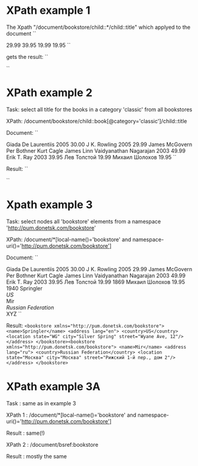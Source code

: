 # XPath example 1

The Xpath "/document/bookstore/child::*/child::title" which applyed to the document
``
<?xml version="1.0" encoding="UTF-8"?>
<document>
  <bookstore name="Springler">
    <book>
      <title lang="en">Harry Potter</title>
      <price>29.99</price>
    </book>
    <book>
      <title lang="en">Learning XML</title>
      <price>39.95</price>
    </book>
  </bookstore>
  <bookstore name="Mir">
    <book>
      <title lang="ru">Война и Мир</title>
      <price>19.99</price>
    </book>
    <book>
      <title lang="ru">Тихй дон</title>
      <price>19.95</price>
    </book>
  </bookstore>
</document>
``

gets the result:
``
<title lang="en">Harry Potter</title>
<title lang="en">Learning XML</title>
<title lang="ru">&#x412;&#x43E;&#x439;&#x43D;&#x430; &#x438; &#x41C;&#x438;&#x440;</title>
<title lang="ru">&#x422;&#x438;&#x445;&#x439; &#x434;&#x43E;&#x43D;</title>
``

# XPath example 2

Task: select all title for the books in a category 'classic' from all bookstores

XPath: /document/bookstore/child::book[@category='classic']/child::title

Document:
``
<document>
<bookstore name="Springler">

<book category="cooking">
  <title lang="en">Everyday Italian</title>
  <author>Giada De Laurentiis</author>
  <year>2005</year>
  <price>30.00</price>
</book>

<book category="children">
  <title lang="en">Harry Potter</title>
  <author>J K. Rowling</author>
  <year>2005</year>
  <price>29.99</price>
</book>

<book category="web">
  <title lang="en">XQuery Kick Start</title>
  <author>James McGovern</author>
  <author>Per Bothner</author>
  <author>Kurt Cagle</author>
  <author>James Linn</author>
  <author>Vaidyanathan Nagarajan</author>
  <year>2003</year>
  <price>49.99</price>
</book>

<book category="web">
  <title lang="en">Learning XML</title>
  <author>Erik T. Ray</author>
  <year>2003</year>
  <price>39.95</price>
</book>
</bookstore>

<bookstore name="Mir">

<book category="classic">
  <title lang="ru">Война и Мир</title>
  <author>Лев Толстой</author>
  <price>19.99</price>
</book>

<book category="classic">
  <title lang="ru">Тихй дон</title>
  <author>Михаил Шолохов</author>
  <price>19.95</price>
</book>

</bookstore>
 
</document>
``

Result:
``
<title lang="ru">&#x412;&#x43E;&#x439;&#x43D;&#x430; &#x438; &#x41C;&#x438;&#x440;</title>
<title lang="ru">&#x422;&#x438;&#x445;&#x439; &#x434;&#x43E;&#x43D;</title>
``

# Xpath example 3

Task: select nodes all 'bookstore' elements from a namespace 'http://pum.donetsk.com/bookstore'
 
XPath: /document/*[local-name()='bookstore' and namespace-uri()='http://pum.donetsk.com/bookstore']

Document:
``
<?xml version="1.0" encoding="UTF-8"?>
<document>
  <bookstore name="Springler">
    <book category="cooking">
      <title lang="en">Everyday Italian</title>
      <author>Giada De Laurentiis</author>
      <year>2005</year>
      <price>30.00</price>
    </book>
    <book category="children">
      <title lang="en">Harry Potter</title>
      <author>J K. Rowling</author>
      <year>2005</year>
      <price>29.99</price>
    </book>
    <book category="web">
      <title lang="en">XQuery Kick Start</title>
      <author>James McGovern</author>
      <author>Per Bothner</author>
      <author>Kurt Cagle</author>
      <author>James Linn</author>
      <author>Vaidyanathan Nagarajan</author>
      <year>2003</year>
      <price>49.99</price>
    </book>
    <book category="web">
      <title lang="en">Learning XML</title>
      <author>Erik T. Ray</author>
      <year>2003</year>
      <price>39.95</price>
    </book>
  </bookstore>
  <bookstore name="Mir">
    <book category="classic">
      <title lang="ru">Война и Мир</title>
      <author>Лев Толстой</author>
      <price>19.99</price>
      <year>1869</year>
    </book>
    <book category="classic">
      <title lang="ru">Тихй дон</title>
      <author>Михаил Шолохов</author>
      <price>19.95</price>
      <year>1940</year>
    </book>
  </bookstore>
  <!-- the descriptions of the bookstores -->
  <bookstore xmlns="http://pum.donetsk.com/bookstore">
    <name>Springler</name>
    <address lang="en">
      <country>US</country>
      <location state="WG" city="Silver Spring" street="Wyane Ave, 12"/>
    </address>
  </bookstore>
  <bookstore xmlns="http://pum.donetsk.com/bookstore">
    <name>Mir</name>
    <address lang="ru">
      <country>Russian Federation</country>
      <location state="Москва" city="Москва" street="Рижский 1-й пер., дом 2"/>
    </address>
  </bookstore>
  <producer xmlns="http://pum.donetsk.com/bookstore">
    <name>XYZ</name>
  </producer>
</document>
``

Result:
``
  <bookstore xmlns="http://pum.donetsk.com/bookstore">
    <name>Springler</name>
    <address lang="en">
      <country>US</country>
      <location state="WG" city="Silver Spring" street="Wyane Ave, 12"/>
    </address>
  </bookstore><bookstore xmlns="http://pum.donetsk.com/bookstore">
    <name>Mir</name>
    <address lang="ru">
      <country>Russian Federation</country>
      <location state="Москва" city="Москва" street="Рижский 1-й пер., дом 2"/>
    </address>
  </bookstore>
``

# XPath example 3A

Task : same as in example 3

XPath 1 : /document/*[local-name()='bookstore' and namespace-uri()='http://pum.donetsk.com/bookstore']

Result : same(!)

XPath 2 : /document/bsref:bookstore

Result : mostly the same

